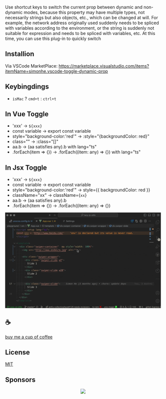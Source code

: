 Use shortcut keys to switch the current prop between dynamic and non-dynamic modes, because this property may have multiple types, not necessarily strings but also objects, etc., which can be changed at will. For example, the network address originally used suddenly needs to be spliced ​​with variables according to the environment, or the string is suddenly not suitable for expression and needs to be spliced ​​with variables, etc. At this time, you can use this plug-in to quickly switch

## Installion

Via VSCode MarketPlace: https://marketplace.visualstudio.com/items?itemName=simonhe.vscode-toggle-dynamic-prop

## Keybingdings
- `isMac` ? `cmd+t` : `ctrl+t`

## In Vue Toggle
- 'xxx' -> `${xxx}`
- const variable -> export const variable
- style="background-color:'red'" -> :style="{backgroundColor: red}"
- class="" -> :class="[]"
- aa.b -> (aa satisfies any).b  with lang="ts"
- .forEach(item => {}) -> .forEach((item: any) => {}) with lang="ts"

## In Jsx Toggle
- 'xxx' -> `${xxx}`
- const variable -> export const variable
- style="background-color:'red'" -> style={{ backgroundColor: red }}
- className="xx" -> className={`xx`}
- aa.b -> (aa satisfies any).b
- .forEach(item => {}) -> .forEach((item: any) => {})

![demo](/assets/demo.gif)

## :coffee:

[buy me a cup of coffee](https://github.com/Simon-He95/sponsor)

## License

[MIT](./license)

## Sponsors

<p align="center">
  <a href="https://cdn.jsdelivr.net/gh/Simon-He95/sponsor/sponsors.svg">
    <img src="https://cdn.jsdelivr.net/gh/Simon-He95/sponsor/sponsors.png"/>
  </a>
</p>

